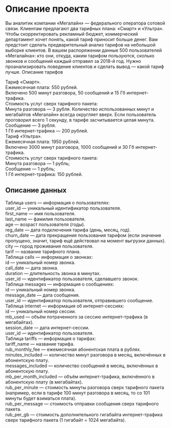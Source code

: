 # Описание проекта

Вы аналитик компании «Мегалайн» — федерального оператора сотовой связи. Клиентам предлагают два тарифных плана: «Смарт» и «Ультра». Чтобы скорректировать рекламный бюджет, коммерческий департамент хочет понять, какой тариф приносит больше денег.
Вам предстоит сделать предварительный анализ тарифов на небольшой выборке клиентов. В вашем распоряжении данные 500 пользователей «Мегалайна»: кто они, откуда, каким тарифом пользуются, сколько звонков и сообщений каждый отправил за 2018-й год. Нужно проанализировать поведение клиентов и сделать вывод — какой тариф лучше.
Описание тарифов

Тариф «Смарт».  
Ежемесячная плата: 550 рублей.  
Включено 500 минут разговора, 50 сообщений и 15 Гб интернет-трафика.  
Стоимость услуг сверх тарифного пакета:  
Минута разговора — 3 рубля. Количество использованных минут и мегабайтов «Мегалайн» всегда округляет вверх. Если пользователь проговорил всего 1 секунду, в тарифе засчитывается целая минута.  
Сообщение — 3 рубля.  
1 Гб интернет-трафика — 200 рублей.  
Тариф «Ультра».  
Ежемесячная плата: 1950 рублей.  
Включено 3000 минут разговора, 1000 сообщений и 30 Гб интернет-трафика.  
Стоимость услуг сверх тарифного пакета:  
Минута разговора — 1 рубль;  
Сообщение — 1 рубль;  
1 Гб интернет-трафика: 150 рублей.  

## Описание данных

Таблица users — информация о пользователях:   
user_id — уникальный идентификатор пользователя.  
first_name — имя пользователя.  
last_name — фамилия пользователя.  
age — возраст пользователя (годы).  
reg_date — дата подключения тарифа (день, месяц, год).  
churn_date — дата прекращения пользования тарифом (если значение пропущено, значит, тариф ещё действовал на момент выгрузки данных).  
city — город проживания пользователя.  
tarif — название тарифного плана.  
Таблица calls — информация о звонках:  
id — уникальный номер звонка.  
call_date — дата звонка.  
duration — длительность звонка в минутах.  
user_id — идентификатор пользователя, сделавшего звонок.  
Таблица messages — информация о сообщениях:  
id — уникальный номер звонка.  
message_date — дата сообщения.  
user_id — идентификатор пользователя, отправившего сообщение.  
Таблица internet — информация об интернет-сессиях:  
id — уникальный номер сессии.  
mb_used — объём потраченного за сессию интернет-трафика (в мегабайтах).  
session_date — дата интернет-сессии.  
user_id — идентификатор пользователя.  
Таблица tariffs — информация о тарифах:  
tariff_name — название тарифа.  
rub_monthly_fee — ежемесячная абонентская плата в рублях.  
minutes_included — количество минут разговора в месяц, включённых в абонентскую плату.  
messages_included — количество сообщений в месяц, включённых в абонентскую плату.  
mb_per_month_included — объём интернет-трафика, включённого в абонентскую плату (в мегабайтах).  
rub_per_minute — стоимость минуты разговора сверх тарифного пакета (например, если в тарифе 100 минут разговора в месяц, то со 101 минуты будет взиматься плата).  
rub_per_message — стоимость отправки сообщения сверх тарифного пакета.  
rub_per_gb — стоимость дополнительного гигабайта интернет-трафика сверх тарифного пакета (1 гигабайт = 1024 мегабайта).  
